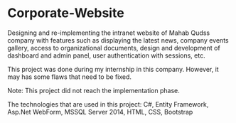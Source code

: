 # Corporate-Website

Designing and re-implementing the intranet website of Mahab Qudss company with features such as displaying the latest news, company events gallery, access to organizational documents, design and development of dashboard and admin panel, user authentication with sessions, etc.

This project was done during my internship in this company. However, it may has some flaws that need to be fixed.

Note: This project did not reach the implementation phase.

The technologies that are used in this project: C#, Entity Framework, Asp.﻿Net WebForm, MSSQL Server 2014, HTML, CSS, Bootstrap
